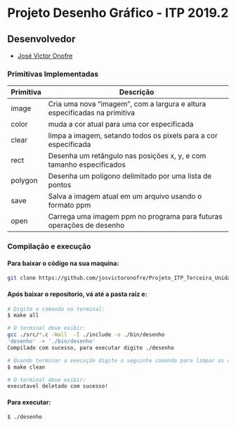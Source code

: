 # Projeto Desenho Gráfico - ITP 2019.2

## Desenvolvedor

* [José Victor Onofre](https://github.com/josvictoronofre)

### Primitivas Implementadas
Primitiva | Descrição
----------|----------
image | Cria uma nova “imagem”, com a largura e altura especificadas na primitiva
color | muda a cor atual para uma cor especificada
clear | limpa a imagem, setando todos os pixels para a cor especificada
rect | Desenha um retângulo nas posições x, y, e com tamanho especificados
polygon | Desenha um poligono delimitado por uma lista de pontos
save | Salva a imagem atual em um arquivo usando o formato ppm
open | Carrega uma imagem ppm no programa para futuras operações de desenho

### Compilação e execução
#### Para baixar o código na sua maquina:
```bash
git clone https://github.com/josvictoronofre/Projeto_ITP_Terceira_Unidade.git
```
#### Após baixar o repositorio, vá até a pasta raiz e:
```bash
# Digite o comando no terminal:
$ make all

# O terminal deve exibir:
gcc ./src/*.c -Wall  -I ./include -o ./bin/desenho
'desenho' -> './bin/desenho'
Compilado com sucesso, para executar digite ./desenho

# Quando terminar a execução digite o seguinte comando para limpar os arquivos binários:
$ make clean

# O terminal deve exibir:
executavel deletado com sucesso!
```
#### Para executar:
```bash
$ ./desenho
```
